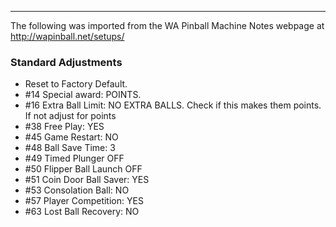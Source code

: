 ***
The following was imported from the WA Pinball Machine Notes webpage at http://wapinball.net/setups/
### Standard Adjustments
-   Reset to Factory Default.
-   #14 Special award: POINTS.
-   #16 Extra Ball Limit: NO EXTRA BALLS. Check if this makes them points. If not adjust for points
-   #38 Free Play: YES
-   #45 Game Restart: NO
-   #48 Ball Save Time: 3
-   #49 Timed Plunger OFF
-   #50 Flipper Ball Launch OFF
-   #51 Coin Door Ball Saver: YES
-   #53 Consolation Ball: NO
-   #57 Player Competition: YES
-   #63 Lost Ball Recovery: NO